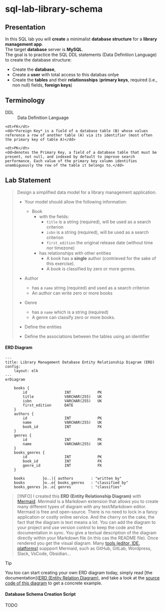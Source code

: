 # sql-lab-library-schema


## Presentation

In this SQL lab you will **create** a minimalist **database structure** for a **library management app**.  
The target **database** server is **MySQL**.  
The goal is to practice the SQL DDL statements (Data Defintiion Language) to create the database structure:

- Create the **database**,
- Create a **user** with total access to this databas onlye
- Create the **tables** and their **relationsships** (**primary keys**, required (i.e., non null) fields, **foreign keys**)


## Terminology

<dl>
    <dt>DDL</dt>
    <dd>Data Definition Language</dd>
    
    <dt>FK</dt>
    <dd>*Foreign Key* is a field of a database table (B) whose values reference a row of another table (A) via its identifier (most often the primary key of table A)</dd>

    <dt>PK</dt>
    <dd>denotes the Primary Key, a field of a database table that must be present, not null, and indexed by default to improve search performance. Each value of the primary key column identifies unambiguously the row of the table it belongs to.</dd>
</dl>


## Lab Statement

> Design a simplified data model for a library management application.
>
> - Your model should allow the following information:
>
>   - Book
>     - with the fields:
>       - `title` is a string (required), will be used as a search criterion 
>       - `isbn` is a string (required),  will be used as a search criterion
>       - `first_edition` the original release date (without time nor timezone)
>     - has relationships with other entities
>       - A book has a **single** author (contrieved for the sake of this exercise).
>       - A book is classified by zero or more genres.
> - Author
>     - has a `name` string (required) and used as a search criterion
>     - An author can write zero or more books
> - Genre
>     - has a `name` which is a string (required)
>     - A genre can classify zero or more books.
> - Define the entities
> - Define the associations between the tables using an identifier


#### ERD Diagram

```mermaid
---
title: Library Management Database Entity Relationship Diagram (ERD)
config:
    layout: elk
---
erDiagram

    books {
        id                 INT            PK
        title              VARCHAR(255)   UK
        isbn               VARCHAR(255)   UK
        first_edition      DATE              
    }
    authors {
        id                 INT            PK
        name               VARCHAR(255)   UK
        book_id            INT            FK
    }
    genres {
        id                 INT            PK
        name               VARCHAR(255)   UK
    }
    books_genres {
        id                 INT            PK
        book_id            INT            FK
        genre_id           INT            FK
    }

    books        }o..|{ authors        : "written by"
    books        }o..o{ books_genres   : "classified by"
    books_genres }o..o{ genres         : "classifies"
```

> [!INFO] 
> I created this **ERD (Entity Relationship Diagram)** with [Mermaid](https://mermaid.js.org/).
> *Mermaid* is a Markdown extension that allows you to create many different types of diagram
> with any text/Markdown editor.
> Mermaid is free and open-source. There is no need to lock in a fancy application or costly online service.
> And the cherry on the cake, the fact that the diagram is text means a lot. 
> You can add the diagram to your project and use version control to keep the code and the documentation in sync.
> You give a textual description of the diagram directly within your Markdown file (in this cas the README file).
> Once rendered you get the visual diagram.
> Many [tools (editor, IDE, platforms)](https://mermaid.js.org/ecosystem/integrations-community.html) suppport Mermaid, such as GitHub, GitLab, Wordpress, Slack, VsCode, Obsidian...

> [!TIP]
> You too can start creating your own ERD diagram today, simply read
> [the documentation]([ERD (Entity Relation Diagram)](https://mermaid.js.org/syntax/entityRelationshipDiagram.html),
> and take a look at the [source code of this diagram](TODO) to get a concrete example.



#### Database Schema Creation Script

TODO

